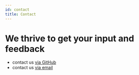 ```yaml
---
id: contact
title: Contact
---
```


# We thrive to get your input and feedback

- contact us [via GitHub](https://github.com/open-make/open.make-mainrepo/issues/new?assignees=jcolomb&labels=externalquestion&template=first-contact.md&title=%5Bcontact%5D)
- contact us [via email](mailto:julien.colomb@hu-berlin.de?cc=robert.mies@tu-berlin.de,moritz.maxeiner@fu-berlin.de&subject=%5Bopen.make%5D%5Bexternal%5D)


